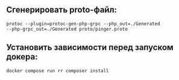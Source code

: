 
## Сгенерировать proto-файл:
<code>protoc --plugin=protoc-gen-php-grpc --php_out=./Generated  --php-grpc_out=./Generated  proto/pinger.proto</code>

## Установить зависимости перед запуском докера:
<code>docker compose run rr composer install</code>
